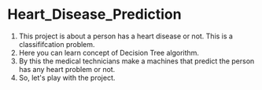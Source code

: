 # Heart_Disease_Prediction
1) This project is about a person has a heart disease or not. This is a classififcation problem.
2) Here you can learn concept of Decision Tree algorithm.
3) By this the medical technicians make a machines that predict the person has any heart problem or not. 
4) So, let's play with the project.
